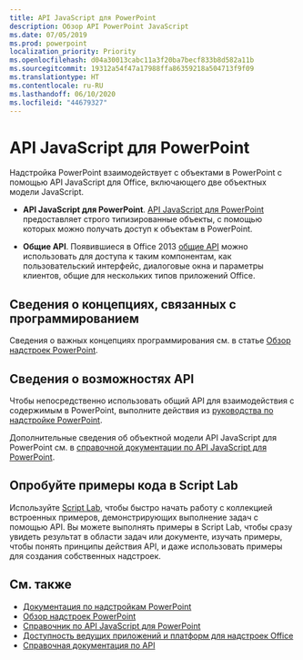 ```yaml
---
title: API JavaScript для PowerPoint
description: Обзор API PowerPoint JavaScript
ms.date: 07/05/2019
ms.prod: powerpoint
localization_priority: Priority
ms.openlocfilehash: d04a30013cabc11a3f20ba7becf833b8d582a11b
ms.sourcegitcommit: 19312a54f47a17988ffa86359218a504713f9f09
ms.translationtype: HT
ms.contentlocale: ru-RU
ms.lasthandoff: 06/10/2020
ms.locfileid: "44679327"
---
```

# <a name="javascript-api-for-powerpoint"></a>API JavaScript для PowerPoint

Надстройка PowerPoint взаимодействует с объектами в PowerPoint с помощью API JavaScript для Office, включающего две объектных модели JavaScript.

* **API JavaScript для PowerPoint**. [API JavaScript для PowerPoint](/javascript/api/powerpoint) предоставляет строго типизированные объекты, с помощью которых можно получать доступ к объектам в PowerPoint.

* **Общие API**. Появившиеся в Office 2013 [общие API](/javascript/api/office) можно использовать для доступа к таким компонентам, как пользовательский интерфейс, диалоговые окна и параметры клиентов, общие для нескольких типов приложений Office.

## <a name="learn-programming-concepts"></a>Сведения о концепциях, связанных с программированием

Сведения о важных концепциях программирования см. в статье [Обзор надстроек PowerPoint](../../powerpoint/powerpoint-add-ins.md).

## <a name="learn-about-api-capabilities"></a>Сведения о возможностях API

Чтобы непосредственно использовать общий API для взаимодействия с содержимым в PowerPoint, выполните действия из [руководства по надстройке PowerPoint](../../tutorials/powerpoint-tutorial.md).

Дополнительные сведения об объектной модели API JavaScript для PowerPoint см. в [справочной документации по API JavaScript для PowerPoint](/javascript/api/powerpoint).

## <a name="try-out-code-samples-in-script-lab"></a>Опробуйте примеры кода в Script Lab

Используйте [Script Lab](../../overview/explore-with-script-lab.md), чтобы быстро начать работу с коллекцией встроенных примеров, демонстрирующих выполнение задач с помощью API. Вы можете выполнять примеры в Script Lab, чтобы сразу увидеть результат в области задач или документе, изучать примеры, чтобы понять принципы действия API, и даже использовать примеры для создания собственных надстроек.

## <a name="see-also"></a>См. также

- [Документация по надстройкам PowerPoint](../../powerpoint/index.yml)
- [Обзор надстроек PowerPoint](../../powerpoint/powerpoint-add-ins.md)
- [Справочник по API JavaScript для PowerPoint](/javascript/api/powerpoint)
- [Доступность ведущих приложений и платформ для надстроек Office](../../overview/office-add-in-availability.md)
- [Справочная документация по API](../javascript-api-for-office.md)
